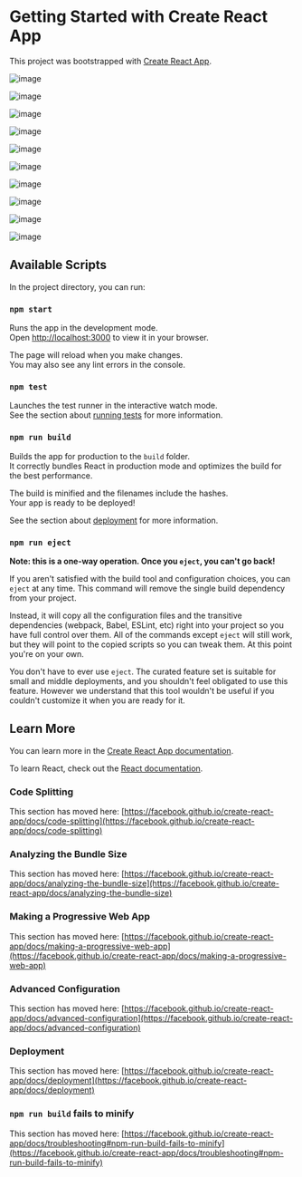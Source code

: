 # Getting Started with Create React App

This project was bootstrapped with [Create React App](https://github.com/facebook/create-react-app).

![image](https://user-images.githubusercontent.com/61657297/229553744-28f45dcb-5dd3-4e66-a85b-3be5e94c572e.png)

![image](https://user-images.githubusercontent.com/61657297/229553855-9f94d0e8-b6d3-4521-8935-b1cc8dde2949.png)

![image](https://user-images.githubusercontent.com/61657297/229553938-e9ac23d6-b83d-400f-9936-868b2a055b81.png)

![image](https://user-images.githubusercontent.com/61657297/229554063-12a3bd72-e324-43da-aa7a-c0c9b2386616.png)

![image](https://user-images.githubusercontent.com/61657297/229554151-ec5197ea-7ba5-4b49-84d8-be5c668c911b.png)

![image](https://user-images.githubusercontent.com/61657297/229554325-3a1b1525-c9ca-418f-a560-c0eb7c62231b.png)

![image](https://user-images.githubusercontent.com/61657297/229554415-1bce281c-6156-48fd-9251-1c4850cb76e3.png)

![image](https://user-images.githubusercontent.com/61657297/229554485-3c4f00e8-d0fe-467c-814c-64b51d37f75b.png)

![image](https://user-images.githubusercontent.com/61657297/229554625-73402dea-a3a5-4b41-9df7-64af3add958d.png)

![image](https://user-images.githubusercontent.com/61657297/229554763-fb716488-198a-4fd3-8c74-e1dd1ec7119b.png)


## Available Scripts

In the project directory, you can run:

### `npm start`

Runs the app in the development mode.\
Open [http://localhost:3000](http://localhost:3000) to view it in your browser.

The page will reload when you make changes.\
You may also see any lint errors in the console.

### `npm test`

Launches the test runner in the interactive watch mode.\
See the section about [running tests](https://facebook.github.io/create-react-app/docs/running-tests) for more information.

### `npm run build`

Builds the app for production to the `build` folder.\
It correctly bundles React in production mode and optimizes the build for the best performance.

The build is minified and the filenames include the hashes.\
Your app is ready to be deployed!

See the section about [deployment](https://facebook.github.io/create-react-app/docs/deployment) for more information.

### `npm run eject`

**Note: this is a one-way operation. Once you `eject`, you can't go back!**

If you aren't satisfied with the build tool and configuration choices, you can `eject` at any time. This command will remove the single build dependency from your project.

Instead, it will copy all the configuration files and the transitive dependencies (webpack, Babel, ESLint, etc) right into your project so you have full control over them. All of the commands except `eject` will still work, but they will point to the copied scripts so you can tweak them. At this point you're on your own.

You don't have to ever use `eject`. The curated feature set is suitable for small and middle deployments, and you shouldn't feel obligated to use this feature. However we understand that this tool wouldn't be useful if you couldn't customize it when you are ready for it.

## Learn More

You can learn more in the [Create React App documentation](https://facebook.github.io/create-react-app/docs/getting-started).

To learn React, check out the [React documentation](https://reactjs.org/).

### Code Splitting

This section has moved here: [https://facebook.github.io/create-react-app/docs/code-splitting](https://facebook.github.io/create-react-app/docs/code-splitting)

### Analyzing the Bundle Size

This section has moved here: [https://facebook.github.io/create-react-app/docs/analyzing-the-bundle-size](https://facebook.github.io/create-react-app/docs/analyzing-the-bundle-size)

### Making a Progressive Web App

This section has moved here: [https://facebook.github.io/create-react-app/docs/making-a-progressive-web-app](https://facebook.github.io/create-react-app/docs/making-a-progressive-web-app)

### Advanced Configuration

This section has moved here: [https://facebook.github.io/create-react-app/docs/advanced-configuration](https://facebook.github.io/create-react-app/docs/advanced-configuration)

### Deployment

This section has moved here: [https://facebook.github.io/create-react-app/docs/deployment](https://facebook.github.io/create-react-app/docs/deployment)

### `npm run build` fails to minify

This section has moved here: [https://facebook.github.io/create-react-app/docs/troubleshooting#npm-run-build-fails-to-minify](https://facebook.github.io/create-react-app/docs/troubleshooting#npm-run-build-fails-to-minify)
